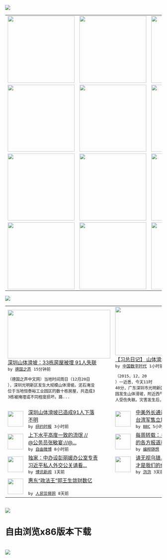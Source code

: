 

<a href="https://github.com/greatfire/z/raw/master/FreeBrowser.apk"><img src="https://raw.githubusercontent.com/greatfire/wiki/master/x/header.png" /></a><table><tr><td width="262" align="center" valign="center"><a href="https://github.com/greatfire/wiki/wiki/nyt" title="纽约时报中文网 国际纵览"><img src="https://raw.githubusercontent.com/greatfire/wiki/master/x/nyt_flag.png" width="215"/></a></td><td width="262" align="center" valign="center"><a href="https://github.com/greatfire/wiki/wiki/dw" title=""><img src="https://raw.githubusercontent.com/greatfire/wiki/master/x/dw_flag.png" width="215"/></a></td><td width="262" align="center" valign="center"><a href="https://github.com/greatfire/wiki/wiki/rmjd" title=""><img src="https://raw.githubusercontent.com/greatfire/wiki/master/x/rmjd_flag.png" width="215"/></a></td></tr><tr><td width="262" align="center" valign="center"><a href="https://github.com/paopaonetizen/website" title="泡泡 - 未经审查的互联网信息"><img src="https://raw.githubusercontent.com/greatfire/wiki/master/x/pp_flag.png" width="215"/></a></td><td width="262" align="center" valign="center"><a href="https://github.com/getlantern/mirror" title="以及自由微博和GreatFire.org官方中文论坛"><img src="https://raw.githubusercontent.com/greatfire/wiki/master/x/lantern_flag.png" width="215"/></a></td><td width="262" align="center" valign="center"><a href="https://github.com/cdtmirrors/m/" title=""><img src="https://raw.githubusercontent.com/greatfire/wiki/master/x/cdt_flag.png" width="215"/></a></td></tr><tr><td width="262" align="center" valign="center"><a href="https://github.com/program-think/blog" title="编程随想的博客"><img src="https://raw.githubusercontent.com/greatfire/wiki/master/x/pt_flag.png" width="215"/></a></td><td width="262" align="center" valign="center"><a href="https://github.com/greatfire/wiki/wiki/bbc" title=""><img src="https://raw.githubusercontent.com/greatfire/wiki/master/x/bbc_flag.png" width="215"/></a></td><td width="262" align="center" valign="center"><a href="https://github.com/freeweibo/s" title="自由微博 - 匿名和不受屏蔽的新浪微博搜索"><img src="https://raw.githubusercontent.com/greatfire/wiki/master/x/fw_flag.png" width="215"/></a></td></tr><tr><td width="262" align="center" valign="center"><a href="https://github.com/greatfire/wiki/wiki/google" title=""><img src="https://raw.githubusercontent.com/greatfire/wiki/master/x/google_flag.png" width="215"/></a></td><td width="262" align="center" valign="center"><a href="https://github.com/bxnews/boxun" title=""><img src="https://raw.githubusercontent.com/greatfire/wiki/master/x/bx_flag.png" width="215"/></a></td><td width="262" align="center" valign="center"><a href="https://github.com/greatfire/wiki/wiki/open-source" title="欢迎访问GreatFire.org开发者项目网站"><img src="https://raw.githubusercontent.com/greatfire/wiki/master/x/open-source_flag.png" width="215"/></a></td></tr></table><img src="https://raw.githubusercontent.com/greatfire/wiki/master/x/newsfeed text.png" /><table cols="4"><tr><td colspan="2" width="380"><a href="http://dw.com/p/1HQvz?maca=chi-GK-text-greatfire-all-chinese-15625-xml-mrss"><img src="http://www.dw.com/image/0,,18930463_302,00.jpg" width="330" height="156"/></a></br><a href="http://dw.com/p/1HQvz?maca=chi-GK-text-greatfire-all-chinese-15625-xml-mrss">深圳山体滑坡：33栋房屋被埋 91人失联</a></br><kbd> by <a href="http://dw.de">德国之声</a> 15分钟前 </kbd></br><pre>（德国之声中文网）当地时间周日（12月20日<br/>），深圳光明新区发生大规模山体滑坡。泥石淹没<br/>位于当地恒泰裕工业园区的数十栋房屋，共造成3<br/>3栋被掩埋或不同程度损坏。路...</pre></td><td colspan="2" width="380"><a href="http://feedproxy.google.com/~r/chinadigitaltimes/main-page/~3/YoVDEWvQAQg/"><img src="http://chinadigitaltimes.net/chinese/files/2015/10/24_avatar_big.jpg" width="330" height="156"/></a></br><a href="http://feedproxy.google.com/~r/chinadigitaltimes/main-page/~3/YoVDEWvQAQg/">【习总日记】 山体滑坡：经济滑坡的预兆</a></br><kbd> by <a href="http://chinadigitaltimes.net/chinese/">中国数字时代</a> 1小时前 </kbd></br><pre>（2015，12，20 ）一近悉，今天11时<br/>40分，广东深圳市光明新区凤凰社区恒泰裕工业<br/>园发生山体滑坡，附近西气东输管道发生爆炸，多<br/>人受伤失联。灾害发生后，我极...</pre></td></tr><tr><td><img src="http://static01.nyt.com/images/2015/12/21/world/21LANDSLIDE/21LANDSLIDE-articleLarge.jpg" width="50" height="50"/></td><td width="280"><a href="https://d3qlz4p8smvoli.cloudfront.net/china/20151221/c21china/">深圳山体滑坡已造成91人下落<br/>不明</a></br><kbd> by <a href="http://m.cn.nytimes.com/">纽约时报</a> 3小时前 </kbd></td><td><img src="http://a.files.bbci.co.uk/worldservice/live/assets/images/2015/12/21/151221025758_cn_foreign_minister_wang_yi_144x81_xinhua_nocredit.jpg" width="50" height="50"/></td><td width="280"><a href="http://www.bbc.com/zhongwen/simp/china/2015/12/151221_south_china_sea_us">中美外长通话　王毅重申南海与<br/>台湾军售立场</a></br><kbd> by <a href="http://www.bbc.co.uk/zhongwen/simp">BBC</a> 5小时前 </kbd></td></tr><tr><td><img src="https://raw.githubusercontent.com/greatfire/wiki/master/x/fw_logo.png" width="50" height="50"/></td><td width="280"><a href="https://freeweibo.com/weibo/3922392839629201">上下水平高度一致的流氓 //<br/>@公务员张敏宴://@...</a></br><kbd> by <a href="https://freeweibo.com/">自由微博</a> 8小时前 </kbd></td><td><img src="http://lh6.googleusercontent.com/Ug_OoQTH77-0fdz8alcHfb1TEBnDEYRWx4p39co-bfXtS-0ne-dqIhxTldig9oqcXoKLFIB2doh1ePC4b2D7i-8_1EE-4vyXby4yVPNCyvkCscDXXRmTMQnnmJ7C3EsxuF1o4dFSdA" width="50" height="50"/></td><td width="280"><a href="http://feedproxy.google.com/~r/programthink/~3/JcxMtdbVyWc/weekly-share-95.html">每周转载：关于“浦志强庭审”<br/>的各方报道和网友评论</a></br><kbd> by <a href="http://program-think.blogspot.com">编程随想</a> 1天前 </kbd></td></tr><tr><td><img src="https://raw.githubusercontent.com/greatfire/wiki/master/x/bx_logo.png" width="50" height="50"/></td><td width="280"><a href="http://www.boxun.com/news/gb/china/2015/12/201512200425.shtml">独家：中办设彭丽媛办公室专责<br/>习近平私人外交公关请看...</a></br><kbd> by <a href="http://www.boxun.com">博讯新闻</a> 1天前 </kbd></td><td><img src="https://raw.githubusercontent.com/greatfire/wiki/master/x/pp_logo.png" width="50" height="50"/></td><td width="280"><a href="https://pao-pao.net/article/653">请无视乌镇，Internet<br/>才是我们的价值</a></br><kbd> by <a href="https://pao-pao.net">泡泡</a> 3天前 </kbd></td></tr><tr><td><img src="http://www.rmjdw.com/uploads/151213/3-151213135J1423.jpg" width="50" height="50"/></td><td width="280"><a href="http://www.rmjdw.com//tebiebaodao/20151213/15247.html">惠东“政法王”郭王生敛财数亿<br/> </a></br><kbd> by <a href="http://www.rmjdw.com/">人民监督网</a> 8天前 </kbd></td></table></br><a href="https://github.com/greatfire/z/raw/master/FreeBrowser.apk"><img src="https://raw.githubusercontent.com/greatfire/wiki/master/x/download app.png" /></a><h1>自由浏览x86版本下载<h1><a href="https://github.com/greatfire/z/raw/master/FreeBrowser-x86.apk"><img src="https://raw.githubusercontent.com/greatfire/images/master/fb86.qr.png" /></a>